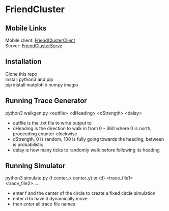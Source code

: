 # FriendCluster
## Mobile Links
Mobile client: [FriendClusterClient](https://github.com/TrySickle/FriendClusterClient)  
Server: [FriendClusterServe](https://github.com/TrySickle/FriendClusterServer)

## Installation
Clone this repo  
Install python3 and pip  
pip install matplotlib numpy imagio

## Running Trace Generator
python3 walkgen.py \<outfile> \<dHeading> \<dStrength> \<delay>  
- outfile is the .txt file to write output to
- dHeading is the direction to walk in from 0 - 360 where 0 is north, proceeding counter-clockwise  
- dStrength, 0 is random, 100 is fully going towards the heading, between is probabilistic
- delay is how many ticks to randomly walk before following its heading

## Running Simulator
python3 simulate.py (f center_x center_y) or (d) \<trace_file1> \<trace_file2>.....  
- enter f and the center of the circle to create a fixed circle simulation
- enter d to have it dynamically move
- then enter all trace file names
